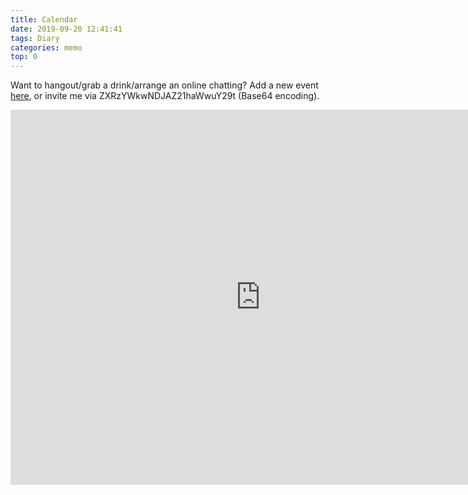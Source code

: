 ```yaml
---
title: Calendar
date: 2019-09-20 12:41:41
tags: Diary
categories: memo
top: 0
---
```


Want to hangout/grab a drink/arrange an online chatting? 
Add a new event [here](https://calendly.com/elisatsai), or invite me via ZXRzYWkwNDJAZ21haWwuY29t (Base64 encoding).

<!--more-->

<iframe src="https://calendar.google.com/calendar/embed?src=etsai042%40gmail.com&ctz=America%2FDetroit&amp;title=Elisa%20Tsai&amp;mode=WEEK" style="border: 0" width="800" height="600" frameborder="0" scrolling="no"></iframe>

